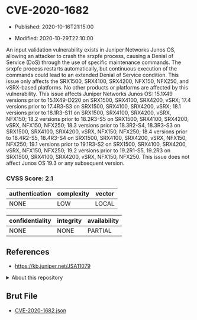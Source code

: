 # CVE-2020-1682

- Published: 2020-10-16T21:15:00

- Modified: 2020-10-29T22:10:00

An input validation vulnerability exists in Juniper Networks Junos OS, allowing an attacker to crash the srxpfe process, causing a Denial of Service (DoS) through the use of specific maintenance commands. The srxpfe process restarts automatically, but continuous execution of the commands could lead to an extended Denial of Service condition. This issue only affects the SRX1500, SRX4100, SRX4200, NFX150, NFX250, and vSRX-based platforms. No other products or platforms are affected by this vulnerability. This issue affects Juniper Networks Junos OS: 15.1X49 versions prior to 15.1X49-D220 on SRX1500, SRX4100, SRX4200, vSRX; 17.4 versions prior to 17.4R3-S3 on SRX1500, SRX4100, SRX4200, vSRX; 18.1 versions prior to 18.1R3-S11 on SRX1500, SRX4100, SRX4200, vSRX, NFX150; 18.2 versions prior to 18.2R3-S5 on SRX1500, SRX4100, SRX4200, vSRX, NFX150, NFX250; 18.3 versions prior to 18.3R2-S4, 18.3R3-S3 on SRX1500, SRX4100, SRX4200, vSRX, NFX150, NFX250; 18.4 versions prior to 18.4R2-S5, 18.4R3-S4 on SRX1500, SRX4100, SRX4200, vSRX, NFX150, NFX250; 19.1 versions prior to 19.1R3-S2 on SRX1500, SRX4100, SRX4200, vSRX, NFX150, NFX250; 19.2 versions prior to 19.2R1-S5, 19.2R3 on SRX1500, SRX4100, SRX4200, vSRX, NFX150, NFX250. This issue does not affect Junos OS 19.3 or any subsequent version.

### CVSS Score: **2.1**

| authentication | complexity | vector |
| --- | --- | --- |
| NONE | LOW | LOCAL |

| confidentiality | integrity | availability |
| --- | --- | --- |
| NONE | NONE | PARTIAL |

## References

* https://kb.juniper.net/JSA11079

<details>
<summary>About this repository</summary> 

  This repository is part of the project [Live Hack CVE](https://github.com/Live-Hack-CVE). Main website can be found [www.live-hack.org](https://www.live-hack.org) 
  
  Made by [Sn0wAlice](https://github.com/Sn0wAlice) for the people that care about security and need to have a feed of the latest CVEs. Hope you enjoy it, don't forget to star the repo and follow me on [Twitter](https://twitter.com/Sn0wAlice) and [Github](https://github.com/Sn0wAlice). And that is my [personnal website](https://www.alice-snow.me/)

  - [Home Page](https://github.com/Live-Hack-CVE)
  - [Framework](https://github.com/Live-Hack-CVE/cve-framework)
  - [CVE database](https://github.com/Live-Hack-CVE/full_database)
  - [Changelog](https://github.com/Live-Hack-CVE/Changelog)
</details>

## Brut File

* [CVE-2020-1682.json](https://raw.githubusercontent.com/Live-Hack-CVE/full_database/main/cves/2020/CVE-2020-1682.json)

